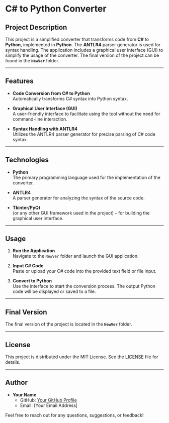 # C# to Python Converter

## Project Description

This project is a simplified converter that transforms code from **C#** to **Python**, implemented in **Python**. The **ANTLR4** parser generator is used for syntax handling. The application includes a graphical user interface (GUI) to simplify the usage of the converter. The final version of the project can be found in the **`NewVer`** folder.

---

## Features

- **Code Conversion from C# to Python**  
  Automatically transforms C# syntax into Python syntax.

- **Graphical User Interface (GUI)**  
  A user-friendly interface to facilitate using the tool without the need for command-line interaction.

- **Syntax Handling with ANTLR4**  
  Utilizes the ANTLR4 parser generator for precise parsing of C# code syntax.

---

## Technologies

- **Python**  
  The primary programming language used for the implementation of the converter.

- **ANTLR4**  
  A parser generator for analyzing the syntax of the source code.

- **Tkinter/PyQt**  
  (or any other GUI framework used in the project) – for building the graphical user interface.

---

## Usage

1. **Run the Application**  
   Navigate to the `NewVer` folder and launch the GUI application.

2. **Input C# Code**  
   Paste or upload your C# code into the provided text field or file input.

3. **Convert to Python**  
   Use the interface to start the conversion process. The output Python code will be displayed or saved to a file.

---

## Final Version

The final version of the project is located in the **`NewVer`** folder.

---

## License

This project is distributed under the MIT License. See the [LICENSE](LICENSE) file for details.

---

## Author

- **Your Name**  
  - GitHub: [Your GitHub Profile](https://github.com/your-profile)  
  - Email: [Your Email Address]  

Feel free to reach out for any questions, suggestions, or feedback!
